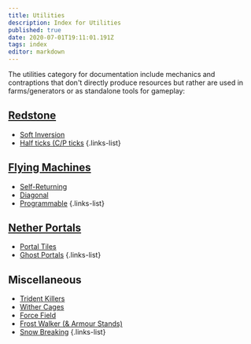 ```yaml
---
title: Utilities
description: Index for Utilities
published: true
date: 2020-07-01T19:11:01.191Z
tags: index
editor: markdown
---
```


The utilities category for documentation include mechanics and contraptions that don't directly produce resources but rather are used in farms/generators or as standalone tools for gameplay:

## [Redstone](/utilities/redstone)

 - [Soft Inversion](/utilities/redstone/#soft-inversion)
 - [Half ticks (C/P ticks](/utilities/redstone/#half-ticks)
{.links-list}

## [Flying Machines](/utilities/flyers)

 - [Self-Returning](/utilities/flyers/#self-returning)
 - [Diagonal](/utilities/flyers/#diagonal)
 - [Programmable](/utilities/flyers/#programmable)
{.links-list}

## [Nether Portals](/utilities/nether-portals)

 - [Portal Tiles](/utilities/nether-portals/#portal-tiles)
 - [Ghost Portals](/utilities/nether-portals/#ghost-portals)
{.links-list}

## Miscellaneous

 - [Trident Killers](/utilities/trident-killers)
 - [Wither Cages](/utilities/wither-cages)
 - [Force Field](/utilities/force-field)
 - [Frost Walker (& Armour Stands)](/utilities/frost-walker)
 - [Snow Breaking](/utilities/snow-breaking)
{.links-list}